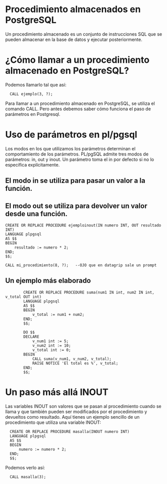 # Procedimiento almacenados en PostgreSQL

Un procedimiento almacenado es un conjunto de instrucciones SQL que se pueden almacenar en la base de datos y ejecutar posteriormente.

# ¿Cómo llamar a un procedimiento almacenado en PostgreSQL?

Podemos llamarlo tal que así:

      CALL ejemplo(3, ?);

Para llamar a un procedimiento almacenado en PostgreSQL, se utiliza el comando CALL. Pero antes debemos saber cómo funciona el paso de parámetros en Postgresql.

# Uso de parámetros en pl/pgsql

Los modos en los que utilizamos los parámetros determinan el comportamiento de los parámetros. PL/pgSQL admite tres modos de parámetros: in, out y inout. Un parámetro toma el in por defecto si no lo especifica explícitamente. 

## El modo in se utiliza para pasar un valor a la función.

## El modo out se utiliza para devolver un valor desde una función.


    CREATE OR REPLACE PROCEDURE ejemploinout(IN numero INT, OUT resultado INT)
    LANGUAGE plpgsql
    AS $$
    BEGIN
        resultado := numero * 2;
    END;
    $$;

    CALL mi_procedimiento(8, ?);   --OJO que en datagrip sale un prompt
    
## Un ejemplo más elaborado

            CREATE OR REPLACE PROCEDURE suma(num1 IN int, num2 IN int, v_total OUT int)
            LANGUAGE plpgsql
            AS $$
            BEGIN
                v_total := num1 + num2;
            END;
            $$;

            DO $$
            DECLARE
                v_num1 int := 5;
                v_num2 int := 10;
                v_total int := 0;
            BEGIN
                CALL suma(v_num1, v_num2, v_total);
                RAISE NOTICE 'El total es %', v_total;
            END;
            $$;
    
# Un paso más allá INOUT

Las variables INOUT son valores que se pasan al procedimiento cuando se llama y que también pueden ser modificados por el procedimiento y devueltos como resultado. Aquí tienes un ejemplo sencillo de un procedimiento que utiliza una variable INOUT:

      CREATE OR REPLACE PROCEDURE masalla(INOUT numero INT)
      LANGUAGE plpgsql
      AS $$
      BEGIN
          numero := numero * 2;
      END;
      $$;
      
Podemos verlo así:

      CALL masalla(3);

